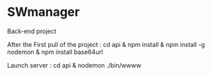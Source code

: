 # SWmanager

Back-end project

After the First pull of the project :
    cd api & npm install & npm install -g nodemon & npm install base64url

Launch server :
    cd api & nodemon ./bin/wwww
